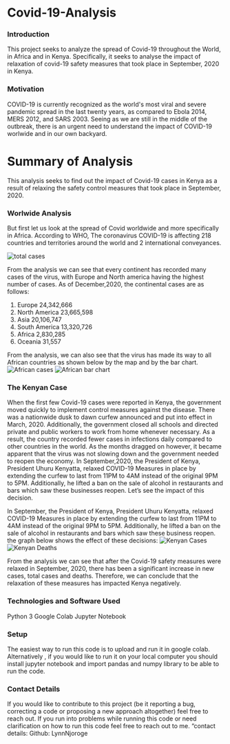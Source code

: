 # Covid-19-Analysis

### Introduction

This project seeks to analyze the spread of Covid-19 throughout the World, in Africa and in Kenya.
Specifically, it seeks to analyse the impact of relaxation of covid-19 safety measures that took place in September, 2020 in Kenya.

### Motivation

COVID-19 is currently recognized as the world's most viral and severe pandemic spread in the last twenty years, as compared to Ebola 2014, MERS 2012, and SARS 2003. 
Seeing as we are still in the middle of the outbreak, there is an urgent need to understand the impact of COVID-19 worlwide and in our own backyard.

# Summary of Analysis

This analysis seeks to find out the impact of Covid-19 cases in Kenya as a result of relaxing the safety control measures that took place in September, 2020.
### Worlwide Analysis

But first let us look at the spread of Covid worldwide and more specifically in Africa. According  to WHO, The coronavirus COVID-19 is affecting 218 countries and territories around the world and 2 international conveyances.

![total cases](https://user-images.githubusercontent.com/73690705/103513931-a66cee00-4e7c-11eb-840d-9ef19d7479d4.PNG)

From the analysis we can see that every continent has recorded many cases of the virus, with Europe and North america having the highest number of cases.
As of December,2020, the continental cases are as follows: 

1. Europe        24,342,666
2. North America	23,665,598
3. Asia	          20,106,747
4. South America	13,320,726
5. Africa	        2,830,285
6. Oceania	      31,557

From the analysis, we can also see that the virus has made its way to all African countries as shown below by the map and by the bar chart.
![African cases](https://user-images.githubusercontent.com/73690705/103513954-b1c01980-4e7c-11eb-9394-8ba93026df54.PNG)
![African bar chart](https://user-images.githubusercontent.com/73690705/103513959-b5ec3700-4e7c-11eb-8bae-945f25ef1f6c.PNG)

### The Kenyan Case
When the first few Covid-19 cases were reported in Kenya, the government moved quickly to implement control measures against the disease. There was a nationwide dusk to dawn curfew announced and put into effect in March, 2020. Additionally, the government closed all schools and directed private and public workers to work from home whenever necessary.
As a result, the country recorded fewer cases in infections daily compared to other countries in the world. 
As the months dragged on however, it became apparent that the virus was not slowing down and the government needed to  reopen the economy. 
In September,2020, the President of Kenya, President Uhuru Kenyatta, relaxed COVID-19 Measures in place by extending the curfew to last from 11PM to 4AM instead of the original 9PM to 5PM. Additionally, he lifted a ban on the sale of alcohol in restaurants and bars which saw these businesses reopen. 
Let’s see the impact of this decision.

In September, the President of Kenya, President Uhuru Kenyatta, relaxed COVID-19 Measures in place by extending the curfew to last from 11PM to 4AM instead of the original 9PM to 5PM. Additionally, he lifted a ban on the sale of alcohol in restaurants and bars which saw these business reopen. the graph below shows the effect of these decisions:
![Kenyan Cases](https://user-images.githubusercontent.com/73690705/103515651-29dc0e80-4e80-11eb-9d3b-4cabdfa3b76c.PNG)
![Kenyan Deaths](https://user-images.githubusercontent.com/73690705/103515659-2cd6ff00-4e80-11eb-8df7-2c47e07465ce.PNG)

From the analysis we can see that after the Covid-19 safety measures were relaxed in September, 2020, there has been a significant increase in new cases, total cases and deaths. Therefore, we can conclude that the relaxation of these measures has impacted Kenya negatively.

### Technologies and Software Used

Python 3
Google Colab
Jupyter Notebook

### Setup

The easiest way to run this code is to upload and run it in google colab. 
Alternatively , if you would like to run it on your local computer you should install jupyter notebook and import pandas and numpy library to be able to run the code.

### Contact Details

If you would like to contribute to this project (be it reporting a bug, correcting a code or proposing a new approach altogether) feel free to reach out. If you run into problems while running this code or need clarification on how to run this code feel free to reach out to me. “contact details: Github: LynnNjoroge
